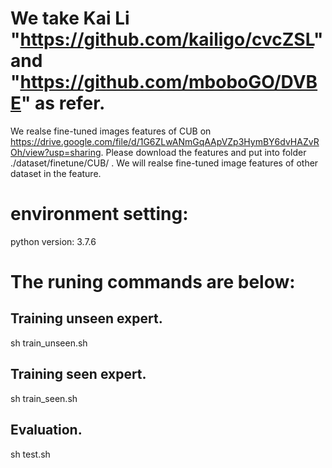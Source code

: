 # We take Kai Li "https://github.com/kailigo/cvcZSL" and "https://github.com/mboboGO/DVBE" as refer. 

We realse fine-tuned images features of CUB on https://drive.google.com/file/d/1G6ZLwANmGqAApVZp3HymBY6dvHAZvROh/view?usp=sharing.
Please download the features and put into folder ./dataset/finetune/CUB/ .
We will realse fine-tuned image features of other dataset in the feature.

# environment setting:
python version: 3.7.6

# The runing commands are below:
## Training unseen expert.
sh train_unseen.sh
## Training seen expert.
sh train_seen.sh
## Evaluation.
sh test.sh
